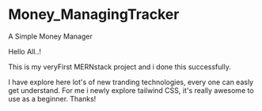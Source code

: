 # Money_ManagingTracker
A Simple Money Manager

Hello All..!

This is my veryFirst MERNstack project and i done this successfully. 

I have explore here lot's of new tranding technologies, every one can easly get understand. For me i newly explore tailwind CSS, it's really awesome to use as a beginner. Thanks!

